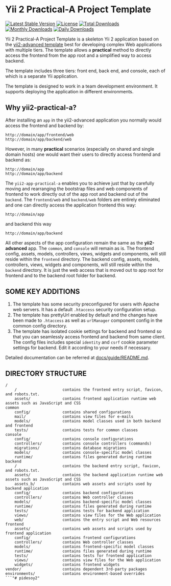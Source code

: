 Yii 2 Practical-A Project Template
==================================

[![Latest Stable Version](https://poser.pugx.org/kartik-v/yii2-app-practical-a/v/stable.svg)](https://packagist.org/packages/kartik-v/yii2-app-practical-a) 
[![License](https://poser.pugx.org/kartik-v/yii2-app-practical-a/license.svg)](https://packagist.org/packages/kartik-v/yii2-app-practical-a)
[![Total Downloads](https://poser.pugx.org/kartik-v/yii2-app-practical-a/downloads.svg)](https://packagist.org/packages/kartik-v/yii2-app-practical-a) 
[![Monthly Downloads](https://poser.pugx.org/kartik-v/yii2-app-practical-a/d/monthly.png)](https://packagist.org/packages/kartik-v/yii2-app-practical-a)
[![Daily Downloads](https://poser.pugx.org/kartik-v/yii2-app-practical-a/d/daily.png)](https://packagist.org/packages/kartik-v/yii2-app-practical-a)

Yii 2 Practical-A Project Template is a skeleton Yii 2 application based on the 
[yii2-advanced template](https://github.com/yiisoft/yii2-app-advanced/) best for 
developing complex Web applications with multiple tiers. The template allows a 
**practical** method to directly access the frontend from the app root and a simplified way to access backend.

The template includes three tiers: front end, back end, and console, each of which
is a separate Yii application.

The template is designed to work in a team development environment. It supports
deploying the application in different environments.

Why yii2-practical-a?
---------------------

After installing an `app` in the yii2-advanced application you normally would access the
frontend and backend by:

```
http://domain/app/frontend/web
http://domain/app/backend/web
```

However, in many **practical** scenarios (especially on shared and single domain hosts) one 
would want their users to directly access frontend and backend as:

```
http://domain/app
http://domain/app/backend
```

The `yii2-app-practical-a` enables you to achieve just that by carefully moving and rearranging the 
bootstrap files and web components of frontend to work directly out of the app root and backend out
of the `backend`. The `frontend/web` and `backend/web` folders are entirely eliminated and one can 
directly access the application frontend this way:

```
http://domain/app
```

and backend this way

```
http://domain/app/backend
```

All other aspects of the app configuration remain the same as the **yii2-advanced** app. The `common`, and `console` 
will remain as is. The frontend config, assets, models, controllers, views, widgets and components, will still reside within 
the `frontend` directory. The backend config, assets, models, controllers, views, widgets and components, will still reside within 
the `backend` directory. It is just the web access that is moved out to app root for frontend and to the backend root folder for 
backend.

SOME KEY ADDITIONS
-------------------

1. The template has some security preconfigured for users with Apache web servers. It has a default `.htaccess` security configuration setup.
2. The template has prettyUrl enabled by default and the changes have been made to `.htaccess` as well as `urlManager`
   component config in the common config directory.
3. The template has isolated cookie settings for backend and frontend so that you can seamlessly access frontend and backend from same client. 
   The config files includes special `identity` and `csrf` cookie parameter settings for backend. Edit it according to your needs if necessary.

Detailed documentation can be referred at [docs/guide/README.md](docs/guide/README.md).

DIRECTORY STRUCTURE
-------------------

```
/
    /                    contains the frontend entry script, favicon, and robots.txt.
    assets/              contains frontend application runtime web assets such as JavaScript and CSS
common
    config/              contains shared configurations
    mail/                contains view files for e-mails
    models/              contains model classes used in both backend and frontend
    tests/               contains tests for common classes    
console
    config/              contains console configurations
    controllers/         contains console controllers (commands)
    migrations/          contains database migrations
    models/              contains console-specific model classes
    runtime/             contains files generated during runtime
backend
    /                    contains the backend entry script, favicon, and robots.txt.
    assets/              contains the backend application runtime web assets such as JavaScript and CSS
    assets_b/            contains web assets and scripts used by backend application
    config/              contains backend configurations
    controllers/         contains Web controller classes
    models/              contains backend-specific model classes
    runtime/             contains files generated during runtime
    tests/               contains tests for backend application    
    views/               contains view files for the Web application
    web/                 contains the entry script and Web resources
frontend
    assets/              contains web assets and scripts used by frontend application
    config/              contains frontend configurations
    controllers/         contains Web controller classes
    models/              contains frontend-specific model classes
    runtime/             contains files generated during runtime
    tests/               contains tests for frontend application
    views/               contains view files for the Web application
    widgets/             contains frontend widgets
vendor/                  contains dependent 3rd-party packages
environments/            contains environment-based overrides
```"# pidesoy2" 
